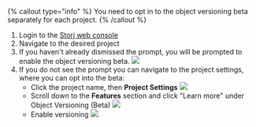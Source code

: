 {% callout type="info" %}
You need to opt in to the object versioning beta separately for each project. 
{% /callout %}
1. Login to the [Storj web console](https://redirects.storj.io/login)
2. Navigate to the desired project
3. If you haven't already dismissed the prompt, you will be prompted to enable the object versioning beta.
   ![](https://link.storjshare.io/raw/jv4zlcpjn2bjjhbdr3hpuzysltmq/docs/images/versioning/1_object_versioning_beta_opt_in.png)
4. If you do not see the prompt you can navigate to the project settings, where you can opt into the beta:
   - Click the project name, then **Project Settings**
     ![](https://link.storjshare.io/raw/jwscrpoe3x3wj4nmvnxlx7oj2b6q/docs/images/versioning/2_object_versioning_beta_opt_in_project_settings_a.png)
   - Scroll down to the **Features** section and click "Learn more" under Object Versioning (Beta)
     ![](https://link.storjshare.io/raw/jwjurcjil2qx6uc6obkryuenoz5q/docs/images/versioning/2_object_versioning_beta_opt_in_project_settings_b.png)
   - Enable versioning
     ![](https://link.storjshare.io/raw/jxp3lxa7k5ot5rxre6zcqyv5sp5a/docs/images/versioning/2_object_versioning_beta_opt_in_project_settings_c.png)
